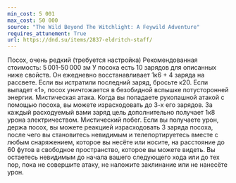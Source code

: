 ```yaml
---
min_cost: 5 001
max_cost: 50 000
source: "The Wild Beyond The Witchlight: A Feywild Adventure"
requires_attunement: True
url: https://dnd.su/items/2837-eldritch-staff/
---
```


Посох, очень редкий (требуется настройка)
Рекомендованная стоимость: 5 001-50 000 зм
У посоха есть 10 зарядов для описанных ниже свойств. Он ежедневно восстанавливает 1к6 + 4 заряда на рассвете. Если вы истратили последний заряд, бросьте к20. Если выпадет «1», посох уничтожается в безобидной вспышке потусторонней энергии.
Мистическая атака. Когда вы попадаете рукопашной атакой с помощью посоха, вы можете израсходовать до 3-х его зарядов. За каждый расходуемый вами заряд цель дополнительно получает 1к8 урона электричеством.
Мистический побег. Если вы получаете урон, держа посох, вы можете реакцией израсходовать 3 заряда посоха, после чего вы становитесь невидимым и телепортируетесь вместе с любым снаряжением, которое вы несёте или носите, на расстояние до 60 футов в свободное пространство, которое вы можете видеть. Вы остаетесь невидимым до начала вашего следующего хода или до тех пор, пока не совершите атаку, не наложите заклинание или не нанесёте урон.